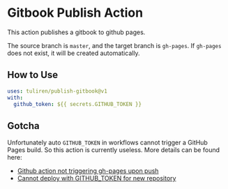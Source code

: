 # Gitbook Publish Action

This action publishes a gitbook to github pages.

The source branch is `master`, and the target branch is `gh-pages`. If `gh-pages` does not exist, it will be created automatically.

## How to Use
```yml
uses: tuliren/publish-gitbook@v1
with:
  github_token: ${{ secrets.GITHUB_TOKEN }}
```

## Gotcha
Unfortunately auto `GITHUB_TOKEN` in workflows cannot trigger a GitHub Pages build. So this action is currently useless. More details can be found here:
- [Github action not triggering gh-pages upon push](https://github.community/t5/GitHub-Actions/Github-action-not-triggering-gh-pages-upon-push/td-p/26869)
- [Cannot deploy with GITHUB_TOKEN for new repository](https://github.com/peaceiris/actions-gh-pages/issues/9)

